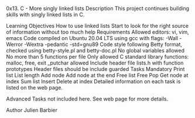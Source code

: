 0x13. C - More singly linked lists
Description
This project continues building skills with singly linked lists in C.

Learning Objectives
How to use linked lists
Start to look for the right source of information without too much help
Requirements
Allowed editors: vi, vim, emacs
Code compiled on Ubuntu 20.04 LTS using gcc with flags: -Wall -Werror -Wextra -pedantic -std=gnu89
Code style following Betty format, checked using betty-style.pl and betty-doc.pl
No global variables allowed
No more than 5 functions per file
Only allowed C standard library functions: malloc, free, exit
_putchar allowed
Include header file lists.h with function prototypes
Header files should be include guarded
Tasks
Mandatory
Print list
List length
Add node
Add node at the end
Free list
Free
Pop
Get node at index
Sum list
Insert
Delete at index
Detailed information on each task is listed on the web page.

Advanced
Tasks not included here. See web page for more details.

Author
Julien Barbier